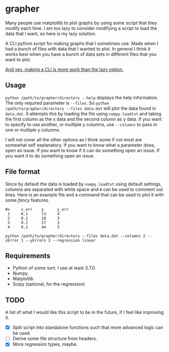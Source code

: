 # grapher

Many people use matplotlib to plot graphs by using some script that they modify each time.
I am too lazy to consider modifying a script to load the data that I want, so here is my lazy solution.

A CLI python script for making graphs that I sometimes use.
Made when I had a bunch of files with data that I wanted to plot.
In general I think it works best when you have a bunch of data sets in different files that you want to plot.

[And yes, making a CLI is more work than the lazy option.](https://xkcd.com/1205/)

## Usage

`python /path/to/grapher/directory --help` displays the help information.
The only required parameter is `--files`.
So `python /path/to/grapher/directory --files data.dat` will plot the data found in `data.dat`.
It attempts this by loading the file using `numpy.loadtxt` and taking the first column as the x data and the second column as y data.
If you want to specify to use another, or multiple y columns, use `--columns` to pass in one or multiple y columns.

I will not cover all the other options as I think some if not most are somewhat self explanatory.
If you want to know what a parameter does, open an issue.
If you want to know if it can do something open an issue.
If you want it to do something open an issue.


## File format

Since by default the data is loaded by `numpy.loadtxt` using default settings, columns are separated with white space and `#` can be used to comment out lines.
Here is an example file and a command that can be used to plot it with some *fancy* features.

```
#x     x_err    y      y_err
 1     0.1      13     4
 2     0.1      18     3
 3     0.1      27     3
 4     0.1      44     5
```

`python /path/to/grapher/directory --files data.dat --columns 2 --xError 1 --yErrors 3 --regression linear`

## Requirements

* Python of some sort. I use at least 3.7.0.
* Numpy.
* Matplotlib
* Scipy (optional, for the regression)

## TODO

A list of what I would like this script to be in the future, if I feel like improving it.

- [x] Split script into standalone functions such that more advanced logic can be used.
- [ ] Derive some file structure from headers.
- [x] More regression types, maybe.